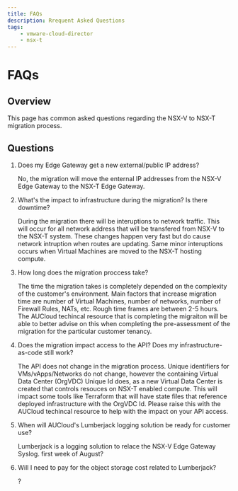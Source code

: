 ```yaml
---
title: FAQs
description: Rrequent Asked Questions
tags:
    - vmware-cloud-director
	- nsx-t
---
```


# FAQs

## Overview

This page has common asked questions regarding the NSX-V to NSX-T migration process.

## Questions

1. Does my Edge Gateway get a new external/public IP address?

	No, the migration will move the enternal IP addresses from the NSX-V Edge Gateway to the NSX-T Edge Gateway.

2. What's the impact to infrastructure during the migration? Is there downtime?

	During the migration there will be interuptions to network traffic.  This will occur for all network address that will be transfered from NSX-V to the NSX-T system. These changes happen very fast but do cause network intruption when routes are updating.  Same minor interuptions occurs when Virtual Machines are moved to the NSX-T hosting compute.

3. How long does the migration proccess take?

	The time the migration takes is completely depended on the complexity of the customer's environment.  Main factors that increase migration time are number of Virtual Machines, number of networks, number of Firewall Rules, NATs, etc.  Rough time frames are between 2-5 hours.  The AUCloud techincal resource that is completing the migraiton will be able to better advise on this when completing the pre-assessment of the migration for the particular customer tenancy.

4. Does the migration impact access to the API?  Does my infrastructure-as-code still work?

	The API does not change in the migration process.  Unique identifiers for VMs/vApps/Networks do not change, however the containing Virtual Data Center (OrgVDC) Unique Id does, as a new Virtual Data Center is created that controls resouces on NSX-T enabled compute.  This will impact some tools like Terraform that will have state files that reference deployed infrastructure with the OrgVDC Id.  Please raise this with the AUCloud techincal resource to help with the impact on your API access.

5. When will AUCloud's Lumberjack logging solution be ready for customer use?

	Lumberjack is a logging solution to relace the NSX-V Edge Gateway Syslog. first week of August?

6. Will I need to pay for the object storage cost related to Lumberjack?

	?